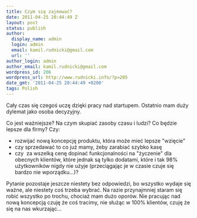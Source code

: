 ```yaml
---
title: Czym się zajmować?
date: 2011-04-25 20:44:49 Z
layout: post
status: publish
author:
  display_name: admin
  login: admin
  email: kamil.rudnicki@gmail.com
  url: ''
author_login: admin
author_email: kamil.rudnicki@gmail.com
wordpress_id: 206
wordpress_url: http://www.rudnicki.info/?p=205
date_gmt: '2011-04-25 20:44:49 +0200'
tags: Polish
---
```


<p>Cały czas się czegoś uczę dzięki pracy nad startupem. Ostatnio mam duży dylemat jako osoba decyzyjny.</p>
<p>Co jest ważniejsze? Na czym skupiać zasoby czasu i ludzi? Co będzie lepsze dla firmy? Czy:</p>
<ul>
<li>rozwijać nową koncepcję produktu, która może mieć lepsze "wzięcie"</li>
<li>czy sprzedawać to co już mamy, żeby zarabiać szybko kasę</li>
<li>czy  za wszelką cenę dopinać funkcjonalności na "życzenie" dla obecnych klientów, które jednak są tylko dodatami, które i tak 98% użytkowników nigdy nie użyje (przeciągając je w czasie czuje się bardzo nie wporządku...)?</li>
</ul>
<p>Pytanie pozostaje jeszcze niestety bez odpowiedzi, bo wszystko wydaje się ważne, ale niestety coś trzeba wybrać. Na razie przynajmniej staram się robić wszystko po trochu, chociaż mam dużo oporów. Nie pracując nad nową koncepcją czuję że coś tracimy, nie służąc w 100% klientów, czuję że się na nas wkurzając...</p>
